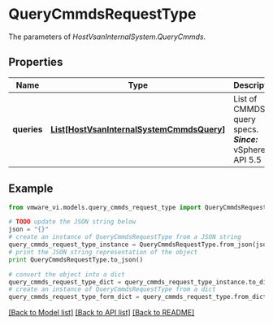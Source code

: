 # QueryCmmdsRequestType

The parameters of *HostVsanInternalSystem.QueryCmmds*. 

## Properties
Name | Type | Description | Notes
------------ | ------------- | ------------- | -------------
**queries** | [**List[HostVsanInternalSystemCmmdsQuery]**](HostVsanInternalSystemCmmdsQuery.md) | List of CMMDS query specs.  ***Since:*** vSphere API 5.5  | 

## Example

```python
from vmware_vi.models.query_cmmds_request_type import QueryCmmdsRequestType

# TODO update the JSON string below
json = "{}"
# create an instance of QueryCmmdsRequestType from a JSON string
query_cmmds_request_type_instance = QueryCmmdsRequestType.from_json(json)
# print the JSON string representation of the object
print QueryCmmdsRequestType.to_json()

# convert the object into a dict
query_cmmds_request_type_dict = query_cmmds_request_type_instance.to_dict()
# create an instance of QueryCmmdsRequestType from a dict
query_cmmds_request_type_form_dict = query_cmmds_request_type.from_dict(query_cmmds_request_type_dict)
```
[[Back to Model list]](../README.md#documentation-for-models) [[Back to API list]](../README.md#documentation-for-api-endpoints) [[Back to README]](../README.md)


